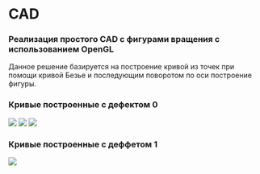 # CAD
### Реализация простого CAD с фигурами вращения с использованием OpenGL
Данное решение базируется на построение кривой из точек при помощи кривой Безье и последующим поворотом по оси построение фигуры.
### Кривые построенные с дефектом 0
![](https://github.com/Vasilevykh-M/CAD/blob/master/Result/4_1.gif)
![](https://github.com/Vasilevykh-M/CAD/blob/master/Result/4_2.gif)
![](https://github.com/Vasilevykh-M/CAD/blob/master/Result/4_3.gif)
### Кривые построенные с деффетом 1
![](https://github.com/Vasilevykh-M/CAD/blob/master/Result/4_4.gif)

